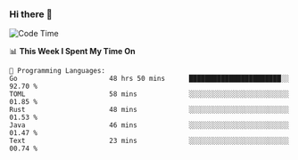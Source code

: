 ### Hi there 👋

<!--
**CrazyCollin/crazycollin** is a ✨ _special_ ✨ repository because its `README.md` (this file) appears on your GitHub profile.

Here are some ideas to get you started:

- 🔭 I’m currently working on ...
- 🌱 I’m currently learning ...
- 👯 I’m looking to collaborate on ...
- 🤔 I’m looking for help with ...
- 💬 Ask me about ...
- 📫 How to reach me: ...
- 😄 Pronouns: ...
- ⚡ Fun fact: ...
-->

<!--START_SECTION:waka-->
![Code Time](http://img.shields.io/badge/Code%20Time-714%20hrs%2041%20mins-blue)

📊 **This Week I Spent My Time On** 

```text
💬 Programming Languages: 
Go                       48 hrs 50 mins      ███████████████████████░░   92.70 % 
TOML                     58 mins             ░░░░░░░░░░░░░░░░░░░░░░░░░   01.85 % 
Rust                     48 mins             ░░░░░░░░░░░░░░░░░░░░░░░░░   01.53 % 
Java                     46 mins             ░░░░░░░░░░░░░░░░░░░░░░░░░   01.47 % 
Text                     23 mins             ░░░░░░░░░░░░░░░░░░░░░░░░░   00.74 % 
```


<!--END_SECTION:waka-->
